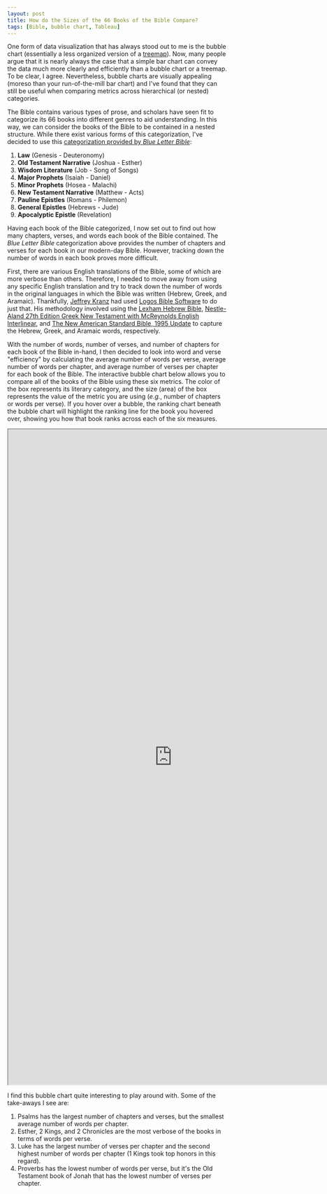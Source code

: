 ```yaml
---
layout: post
title: How do the Sizes of the 66 Books of the Bible Compare?
tags: [Bible, bubble chart, Tableau]
---
```


One form of data visualization that has always stood out to me is the bubble chart (essentially a less organized version of a [treemap](https://datavizcatalogue.com/methods/treemap.html)).  Now, many people argue that it is nearly always the case that a simple bar chart can convey the data much more clearly and efficiently than a bubble chart or a treemap.  To be clear, I agree.  Nevertheless, bubble charts are visually appealing (moreso than your run-of-the-mill bar chart) and I've found that they can still be useful when comparing metrics across hierarchical (or nested) categories.

The Bible contains various types of prose, and scholars have seen fit to categorize its 66 books into different genres to aid understanding.  In this way, we can consider the books of the Bible to be contained in a nested structure.  While there exist various forms of this categorization, I've decided to use this [categorization provided by _Blue Letter Bible_](https://www.blueletterbible.org/study/misc/66books.cfm):
1. **Law** (Genesis - Deuteronomy)
2. **Old Testament Narrative** (Joshua - Esther)
3. **Wisdom Literature** (Job - Song of Songs)
4. **Major Prophets** (Isaiah - Daniel)
5. **Minor Prophets** (Hosea - Malachi)
6. **New Testament Narrative** (Matthew - Acts)
7. **Pauline Epistles** (Romans - Philemon)
8. **General Epistles** (Hebrews - Jude)
9. **Apocalyptic Epistle** (Revelation)

Having each book of the Bible categorized, I now set out to find out how many chapters, verses, and words each book of the Bible contained.  The _Blue Letter Bible_ categorization above provides the number of chapters and verses for each book in our modern-day Bible.  However, tracking down the number of words in each book proves more difficult.  

First, there are various English translations of the Bible, some of which are more verbose than others.  Therefore, I needed to move away from using any specific English translation and try to track down the number of words in the original languages in which the Bible was written (Hebrew, Greek, and Aramaic).  Thankfully, [Jeffrey Kranz](https://overviewbible.com/word-counts-books-of-bible/) had used [Logos Bible Software](https://www.logos.com/7) to do just that.  His methodology involved using the [Lexham Hebrew Bible](https://www.logos.com/product/27297/lexham-hebrew-bible-with-morphology), [Nestle-Aland 27th Edition Greek New Testament with McReynolds English Interlinear](https://www.logos.com/product/1814/nestle-aland-27th-edition-greek-new-testament-with-mcreynolds-english-interlinear), and [The New American Standard Bible, 1995 Update](https://www.logos.com/product/308/the-new-american-standard-bible-1995-update) to capture the Hebrew, Greek, and Aramaic words, respectively.

With the number of words, number of verses, and number of chapters for each book of the Bible in-hand, I then decided to look into word and verse "efficiency" by calculating the average number of words per verse, average number of words per chapter, and average number of verses per chapter for each book of the Bible.  The interactive bubble chart below allows you to compare all of the books of the Bible using these six metrics.  The color of the box represents its literary category, and the size (area) of the box represents the value of the metric you are using (_e.g._, number of chapters or words per verse).  If you hover over a bubble, the ranking chart beneath the bubble chart will highlight the ranking line for the book you hovered over, showing you how that book ranks across each of the six measures.

<iframe src="https://public.tableau.com/views/BooksoftheBible/Dashboard1?:showVizHome=no&:embed=true"
 width="750" height="1500"></iframe>

I find this bubble chart quite interesting to play around with.  Some of the take-aways I see are:
1. Psalms has the largest number of chapters and verses, but the smallest average number of words per chapter.
2. Esther, 2 Kings, and 2 Chronicles are the most verbose of the books in terms of words per verse.
3. Luke has the largest number of verses per chapter and the second highest number of words per chapter (1 Kings took top honors in this regard).
4. Proverbs has the lowest number of words per verse, but it's the Old Testament book of Jonah that has the lowest number of verses per chapter.
